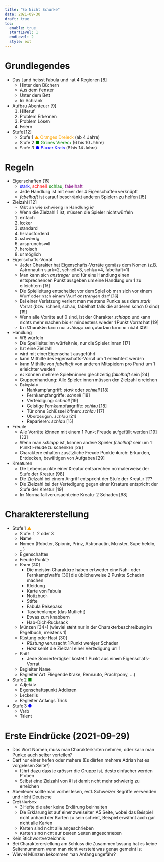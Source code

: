 ```yaml
---
title: "So Nicht Schurke"
date: 2021-09-30
draft: true
toc:
  enable: true
  startLevel: 1
  endLevel: 2
  style: ext
---
```


# Grundlegendes

- Das Land heisst Fabula und hat 4 Regionen [8]
  - Hinter den Büchern
  - Aus dem Fenster
  - Unter dem Bett
  - Im Schrank
- Aufbau Abenteuer [9]
  1. Hilferuf
  2. Problem Erkennen
  3. Problem Lösen
  4. Feiern
- Stufe [12]
  - Stufe 1 <span style="color: orange">▲ Oranges Dreieck</span> (ab 4 Jahre)
  - Stufe 2 <span style="color: green">■ Grünes Viereck</span> (6 bis 10 Jahre)
  - Stufe 3 <span style="color: blue">● Blauer Kreis</span> (8 bis 14 Jahre)

# Regeln

- Eigenschaften [15]
  - <span style="color: blue">stark</span>, <span style="color: red">schnell</span>, <span style="color: green">schlau</span>, <span style="color: purple">fabelhaft</span>
  - Jede Handlung ist mit einer der 4 Eigenschaften verknüpft
  - *fabelhaft* ist darauf beschränkt anderen Spielern zu helfen [15]
- Zielzahl [12]
  - Gibt an wie schwierig in Handlung ist
  - Wenn die Zielzahl 1 ist, müssen die Spieler nicht würfeln
  1. einfach
  2. locker
  3. standard
  4. herausfordend
  5. schwierig
  6. ansprunchsvoll
  7. heroisch
  8. unmöglich
- Eigenschafts-Vorrat
  - Jeder Charakter hat Eigenschafts-Vorräte gemäss dem Nomen (z.B. Astronautin stark=2, schnell=3, schlau=4, fabelhaft=1)
  - Man kann sich *anstregen* und für eine Handlung einen entsprechenden Punkt ausgeben um eine Handlung um 1 zu erleichtern [16]
  - Die Spielleitung entscheidet vor dem Spiel ob man sich vor einem Wurf oder nach einem Wurf *anstrengen* darf [16]
  - Bei einer Verletzung verliert man meistens Punkte aus dem *stark* Vorrat (bzw. schnell, schlau, fabelhaft falls die anderen schon 0 sind) [19]
  - Wenn alle Vorräte auf 0 sind, ist der Charakter *schlapp* und kann nichts mehr machen bis er mindestens wieder 1 Punkt Vorrat hat [19]
  - Ein Charakter kann nur *schlapp* sein, sterben kann er nicht [29]
- Handlung
  - W6 würfeln
  - Die Speilleiter:inn würfelt nie, nur die Spieler:innen [17]
  - hat eine Zielzahl
  - wird mit einer Eigenschaft ausgeführt
  - kann Mithilfe des Eigenschafts-Vorrat um 1 erleichtert werden
  - kann Mithilfe von *fabelhaft* von anderen Mitspielern pro Punkt um 1 erleichter werden
  - es können mehrere Spieler:innen gleichzeitig *fabelhaft* sein [24]
  - Gruppenhandlung: Alle Spieler:innen müssen den Zielzahl erreichen
  - Beispiele
    - Nahkampfangriff: *stark* oder *schnell* [18]
    - Fernkampfangriffe: *schnell* [18]
    - Verteidigung: *schnell* [19]
    - Geistige Fernkampfangriffe: *schlau* [18]
    - Tür ohne Schlüssel öffnen: *schlau* [17]
    - Überzeugen: *schlau* [21]
    - Reparieren: *schlau* [15]
- Freude
  - Alle Vorräte können mit einem 1 Punkt Freude aufgefüllt werden [19] [23]
  - Wenn man *schlapp* ist, können andere Spieler *fabelhaft* sein um 1 Punkt Freude zu schenken [29]
  - Charaktere erhalten zusätzliche Freude Punkte durch: Erkunden, Entdecken, bewältigen von Aufgaben [29]
- Kreaturen
  - Die Lebenspunkte einer Kreatur entsprechen normalerweise der Stufe der Kreatur [98]
  - Die Zielzahl bei einem Angriff entspricht der Stufe der Kreatur ???
  - Die Zielzahl bei der Vertedigung gegen einer Kreature entspricht der Stufe der Kreatur [19]
  - Im Normalfall verursacht eine Kreatur 2 Schaden [98]

# Charaktererstellung

- Stufe 1 <span style="color: orange">▲</span>
  - Stufe: 1, 2 oder 3
  - Name
  - Nomen (Roboter, Spionin, Prinz, Astronautin, Monster, Superheldin, ...)
  - Eigenschaften
  - Freude Punkte
  - Kram [30]
    - Die meisten Charaktere haben entweder eine Nah- oder Fernkampfwaffe [30] die üblicherweise 2 Punkte Schaden machen
    - Kleidung
    - Karte von Fabula
    - Notizbuch
    - Stifte
    - Fabula Reisepass
    - Taschenlampe (das Mutlicht)
    - Etwas zum knabbern
    - Hab-Dich-Rucksack
  - Münzen [34+] (wieviel steht nur in der Charakterbeschreibung im Regelbuch, meistens 1)
  - Rüstung oder Hast [30]
    - *Rüstung* verursacht 1 Punkt weniger Schaden
    - *Hast* senkt die Zielzahl einer Vertedigung um 1
  - Kniff
    - Jede Sonderfertigkeit kostet 1 Punkt aus einem Eigenschafs-Vorrat
  - Begleiter Name
  - Begleiter Art (Fliegende Krake, Rennauto, Prachtpony, ...)
- Stufe 2 <span style="color: green">■</span>
  - Adjektiv
  - Eigenschaftspunkt Addieren
  - Leckerlis
  - Begleiter Anfangs Trick
- Stufe 3 <span style="color: blue">●</span>
  - Verb
  - Talent

# Erste Eindrücke (2021-09-29)

- Das Wort Nomen, muss man Charakterkarten nehmen, oder kann man Punkte auch selber verteilen?
- Darf nur einer helfen oder mehere (Es dürfen mehrere Adrian hat es vorgelesen Seite?)
  - führt dazu dass je grösser die Gruppe ist, desto einfacher werden Proben
  - Selbst eine Zielzahl von 8 ist damit nicht mehr schwierig zu erreichen
- Abenteuer sollte man vorher lesen, evtl. Schweizer Begriffe verwenden und nicht Deutsche
- Erzählerbox
  - 3 Hefte die aber keine Erklärung beinhalten
  - Die Erklärung ist auf einer zweiseiten A5 Seite, wobei das Beispiel nicht anhand der Karten zu sein scheint, Beispiel erwähnt auch gar nicht alle Karten
  - Karten sind nicht alle angeschrieben
  - Karten sind nicht auf beiden Seiten angeschrieben
- Kein Stichwortverzeichnis
- Bei Charaktererstellung am Schluss die Zusammenfassung hat es keine Seitennummern wenn man nicht versteht was genau gemeint ist
- Wieviel Münzen bekommen man Anfang ungefähr?
